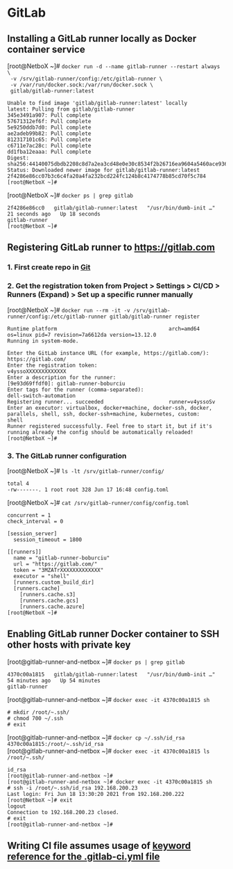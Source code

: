 GitLab
======== 

## Installing a GitLab runner locally as Docker container service 

[root@NetboX ~]# `docker run -d --name gitlab-runner --restart always \` <br/>
` -v /srv/gitlab-runner/config:/etc/gitlab-runner \` <br/>
` -v /var/run/docker.sock:/var/run/docker.sock \` <br/>
` gitlab/gitlab-runner:latest` <br/>
```
Unable to find image 'gitlab/gitlab-runner:latest' locally
latest: Pulling from gitlab/gitlab-runner
345e3491a907: Pull complete
57671312ef6f: Pull complete
5e9250ddb7d0: Pull complete
ae2adeb99b82: Pull complete
812317101c65: Pull complete
c6711e7ac28c: Pull complete
dd1fba12eaaa: Pull complete
Digest: sha256:44140075dbdb2208c8d7a2ea3cd48e0e30c8534f2b26716ea9604a5460ace936
Status: Downloaded newer image for gitlab/gitlab-runner:latest
2f4286e86cc07b3c6c4fa20a4fa232bcd224fc124b8c4174778b85cd70f5c784
[root@NetboX ~]#
```
[root@NetboX ~]# ` docker ps | grep gitlab `
```
2f4286e86cc0   gitlab/gitlab-runner:latest   "/usr/bin/dumb-init …"   21 seconds ago   Up 18 seconds                                                             gitlab-runner
[root@NetboX ~]#
```

## Registering GitLab runner to https://gitlab.com
 ### 1. First create repo in [Git](https://gitlab.com)
 ### 2. Get the registration token from Project > Settings > CI/CD > Runners (Expand) > Set up a specific runner manually

[root@NetboX ~]# ` docker run --rm -it -v /srv/gitlab-runner/config:/etc/gitlab-runner gitlab/gitlab-runner register `
```
Runtime platform                                    arch=amd64 os=linux pid=7 revision=7a6612da version=13.12.0
Running in system-mode.

Enter the GitLab instance URL (for example, https://gitlab.com/):
https://gitlab.com/
Enter the registration token:
v4yssoXXXXXXXXXXXXX
Enter a description for the runner:
[9e93d69ffdf0]: gitlab-runner-boburciu
Enter tags for the runner (comma-separated):
dell-switch-automation
Registering runner... succeeded                     runner=v4yssoSv
Enter an executor: virtualbox, docker+machine, docker-ssh, docker, parallels, shell, ssh, docker-ssh+machine, kubernetes, custom:
shell
Runner registered successfully. Feel free to start it, but if it's running already the config should be automatically reloaded!
[root@NetboX ~]#
```

 ### 3. The GitLab runner configuration
[root@NetboX ~]# ` ls -lt /srv/gitlab-runner/config/ `
```        
total 4
-rw-------. 1 root root 328 Jun 17 16:48 config.toml
```
[root@NetboX ~]# ` cat /srv/gitlab-runner/config/config.toml `
```
concurrent = 1
check_interval = 0

[session_server]
  session_timeout = 1800

[[runners]]
  name = "gitlab-runner-boburciu"
  url = "https://gitlab.com/"
  token = "3MZATrXXXXXXXXXXXXX"
  executor = "shell"
  [runners.custom_build_dir]
  [runners.cache]
    [runners.cache.s3]
    [runners.cache.gcs]
    [runners.cache.azure]
[root@NetboX ~]#
```

## Enabling GitLab runner Docker container to SSH other hosts with private key  

[root@gitlab-runner-and-netbox ~]# ` docker ps | grep gitlab `  <br/>
```
4370c00a1815   gitlab/gitlab-runner:latest   "/usr/bin/dumb-init …"   54 minutes ago   Up 54 minutes                                                             gitlab-runner
```
[root@gitlab-runner-and-netbox ~]# ` docker exec -it 4370c00a1815 sh ` <br/>
```
# mkdir /root/~.ssh/
# chmod 700 ~/.ssh
# exit
```
[root@gitlab-runner-and-netbox ~]# ` docker cp ~/.ssh/id_rsa 4370c00a1815:/root/~.ssh/id_rsa ` <br/>
[root@gitlab-runner-and-netbox ~]# ` docker exec -it 4370c00a1815 ls /root/~.ssh/ ` <br/>
```
id_rsa
[root@gitlab-runner-and-netbox ~]#
[root@gitlab-runner-and-netbox ~]# docker exec -it 4370c00a1815 sh
# ssh -i /root/~.ssh/id_rsa 192.168.200.23
Last login: Fri Jun 18 13:30:20 2021 from 192.168.200.222
[root@NetboX ~]# exit
logout
Connection to 192.168.200.23 closed.
# exit
[root@gitlab-runner-and-netbox ~]#
```

## Writing CI file assumes usage of [keyword reference for the .gitlab-ci.yml file](https://docs.gitlab.com/ee/ci/yaml/)
